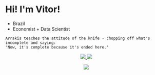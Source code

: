 # Hi! I'm Vitor!

<!--
# About Me
-->

- Brazil
- Economist + Data Scientist

```
Arrakis teaches the attitude of the knife - chopping off what's incomplete and saying:
'Now, it's complete because it's ended here.'
```

<p align="center">
  <a href="mailto:vdbaldoino@gmail.com?subject=Olá%20Vitor">
    <img src="https://skillicons.dev/icons?i=gmail" />
  </a>
  <a href="https://www.linkedin.com/in/vitorbaldoino/">
    <img src="https://skillicons.dev/icons?i=linkedin" />
  </a>
</p>


<p align="center">
  <a href="https://skillicons.dev">
    <img src="https://skillicons.dev/icons?i=git,docker,bash,cmake,latex,linux,mint,md,mysql,obsidian,py,pytorch,sklearn,r,sqlite,vscode&perline=12" />
  </a>
</p>
